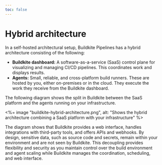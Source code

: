```yaml
---
toc: false
---
```


# Hybrid architecture

In a self-hosted architectural setup, Buildkite Pipelines has a hybrid architecture consisting of the following:

- **Buildkite dashboard:** A software-as-a-service (SaaS) control plane for visualizing and managing CI/CD pipelines. This coordinates work and displays results.
- **Agents:** Small, reliable, and cross-platform build runners. These are hosted by you, either on-premises or in the cloud. They execute the work they receive from the Buildkite dashboard.

The following diagram shows the split in Buildkite between the SaaS platform and the agents running on your infrastructure.

<%= image "buildkite-hybrid-architecture.png", alt: "Shows the hybrid architecture combining a SaaS platform with your infrastructure" %>

The diagram shows that Buildkite provides a web interface, handles integrations with third-party tools, and offers APIs and webhooks. By design, sensitive data, such as source code and secrets, remain within your environment and are not seen by Buildkite. This decoupling provides flexibility and security as you maintain control over the build environment and agent scaling while Buildkite manages the coordination, scheduling, and web interface.

